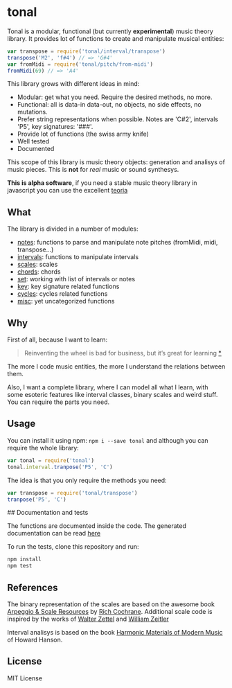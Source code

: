 # tonal

Tonal is a modular, functional (but currently __experimental__) music theory library. It provides lot of functions to create and manipulate musical entities:

```js
var transpose = require('tonal/interval/transpose')
transpose('M2', 'f#4') // => 'G#4'
var fromMidi = require('tonal/pitch/from-midi')
fromMidi(69) // => 'A4'
```

This library grows with different ideas in mind:
- Modular: get what you need. Require the desired methods, no more.
- Functional: all is data-in data-out, no objects, no side effects, no mutations.
- Prefer string representations when possible. Notes are 'C#2', intervals 'P5', key signatures: '###'.
- Provide lot of functions (the swiss army knife)
- Well tested
- Documented

This scope of this library is music theory objects: generation and analisys of music pieces. This is __not__ for _real_ music or sound synthesys.

__This is alpha software__, if you need a stable music theory library in javascript you can use the excellent [teoria](https://github.com/saebekassebil/teoria)

## What

The library is divided in a number of modules:

- [notes](https://github.com/danigb/tonal/blob/master/docs/note.md): functions to parse and manipulate note pitches (fromMidi, midi, transpose...)
- [intervals](https://github.com/danigb/tonal/blob/master/docs/interval.md): functions to manipulate intervals
- [scales](https://github.com/danigb/tonal/blob/master/docs/scale.md): scales
- [chords](https://github.com/danigb/tonal/blob/master/docs/chord.md): chords
- [set](https://github.com/danigb/tonal/blob/master/docs/set.md): working with list of intervals or notes
- [key](https://github.com/danigb/tonal/blob/master/docs/key.md): key signature related functions
- [cycles](https://github.com/danigb/tonal/blob/master/docs/cycles.md): cycles related functions
- [misc](https://github.com/danigb/tonal/blob/master/docs/misc.md): yet uncategorized functions


## Why

First of all, because I want to learn:

> Reinventing the wheel is bad for business, but it’s great for learning
[*](http://philipwalton.com/articles/how-to-become-a-great-front-end-engineer)

The more I code music entities, the more I understand the relations between them.

Also, I want a complete library, where I can model all what I learn, with some esoteric features like interval classes, binary scales and weird stuff. You can require the parts you need.

## Usage

You can install it using npm: `npm i --save tonal` and although you can require the whole library:

```js
var tonal = require('tonal')
tonal.interval.tranpose('P5', 'C')
```

The idea is that you only require the methods you need:

```js
var transpose = require('tonal/transpose')
tranpose('P5', 'C')
```

## Documentation and tests

The functions are documented inside the code. The generated documentation can be read [here](https://github.com/danigb/tonal/blob/master/documentation.md)

To run the tests, clone this repository and run:

```bash
npm install
npm test
```

## References

The binary representation of the scales are based on the awesome book [Arpeggio & Scale Resources](https://archive.org/details/ScaleAndArpeggioResourcesAGuitarEncyclopedia) by [Rich Cochrane](http://cochranemusic.com/). Additional scale code is inspired by the works of [Walter Zettel](http://www.muzuu.org/new_life/pics/simpleblog/scales/scalesadvice.html) and [William Zeitler](http://www.allthescales.org/)

Interval analisys is based on the book [Harmonic Materials of Modern Music](https://archive.org/details/harmonicmaterial00hans) of Howard Hanson.

## License

MIT License
